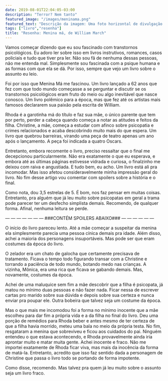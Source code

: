 ```yaml
---
date: 2019-08-01T22:04:05-03:00
description: "Terror? Nem tanto"
featured_image: "/images/meninama.png"
featured_text: "Descrição da imagem: Uma foto horizontal de divulgação do livro. No plano de fundo o rosto de uma boneca criança de pele branca, olhos azuis e cabelo louro. Ele está em duas tranças laterais e ela tem franjinha curta acima dos olhos. Uma parte próxima do olho está “rasgada” como se o rosto dela fosse uma página de livro e está a mostra por baixo seus músculos. Por cima, os dizeres “Menina Má, William March. Será a maldade uma semente que brota dentro de nós?”"
tags: ["livro","resenha"]
title: "Resenha: Menina má, de William March"
---
```


Vamos começar dizendo que eu sou fascinado com transtornos psicológicos. Eu adoro ler sobre isso em livros instrutivos, romances, casos policiais e tudo que tiver pra ler. Não sou fã de nenhuma dessas pessoas, não me entenda mal. Simplesmente sou fascinada com a psique humana e as formas com que ela se dá. Por isso, sempre que vejo um livro sobre o assunto eu leio.

Foi por isso que Menina Má me fascinou. Um livro lançado a 62 anos que fez com que todo mundo começasse a se perguntar e discutir se os transtornos psicológicos eram fruto do meio ou algo inevitável que nasce conosco. Um livro polêmico para a época, mas que fez até os artistas mais famosos declararem sua paixão pela escrita de William.

Rhoda é a garotinha má do título e faz sua mãe, o único parente que tem por perto, perder a cabeça quando começa a notar as atitudes e feitos da filha. Christine, a mãe, começa a estudar com afinco sobre psicopatia e crimes relacionados e acaba descobrindo muito mais do que espera. Um livro que quebrou barreiras, virando uma peça de teatro apenas um ano após o lançamento. A peça foi indicada a quatro Oscars.

Entretanto, embora recomente o livro, preciso ressaltar que o final me decepcionou particularmente. Não era exatamente o que eu esperava, e embora até as últimas páginas estivesse vidrada e curiosa, o finalzinho me deixou com raiva e angustiada. E tudo bem, eu acho. Um livro está ali pra incomodar. Mas isso afetou consideravelmente minha impressão geral do livro. No fim desse artigo vou comentar com spoilers sobre a história e o final.

Como nota, dou 3,5 estrelas de 5. É bom, nos faz pensar em muitas coisas. Entretanto, pra alguém que já leu muito sobre psicopatas em geral a trama pode parecer ter um desfecho simplista demais.
Recomendo, de qualquer forma. Afinal, nenhuma leitura se perde.

— — — — — — — ###CONTÉM SPOILERS ABAIXO### — — — — — —

O início do livro pareceu lento. Até a mãe começar a suspeitar da menina ela simplesmente parecia uma pessoa cínica demais pra idade. Além disso, achei a maioria dos personagens insuportáveis. Mas pode ser que eram costumes da época do livro.

O zelador era um chato de galocha que certamente precisava de tratamento. Ficava o tempo todo figurando transar com a Christine e torrando a paciência de todo mundo, botando medo nas crianças. A vizinha, Mônica, era uma rica que ficava se gabando demais. Mas, novamente, costumes da época.

Achei de uma maluquice sem fim a mãe descobrir que a filha é psicopata, já matou no mínimo duas pessoas e não fazer nada. Ficar nessa de escrever cartas pro marido sobre sua dúvida e depois sobre sua certeza e nunca enviar pra poupar ele. Outra bobeira que talvez seja um costume da época.

Mas o que mais me incomodou foi a forma no mínimo inocente que a mãe escolheu para dar fim a própria vida e a da filha no final do livro. Deu uma porção de remédios para Rhoda beber e antes mesmo de ter certeza de que a filha havia morrido, meteu uma bala no meio da própria testa. No fim, resgataram a menina que sobreviveu e ficou aos cuidados do pai. Ninguém entendeu o que estava acontecendo, e Rhoda provavelmente ainda iria aprontar muito e matar muita gente. Achei inocente e fraco. Não me importei exatamente de Rhoda ficar viva, mas mais da inocência da forma de matá-la. Entretanto, acredito que isso faz sentido dada a personagem de Christine que passa o livro todo se portando de forma impotente.

Como disse, recomendo. Mas talvez pra quem já leu muito sobre o assunto seja um livro fraco.
